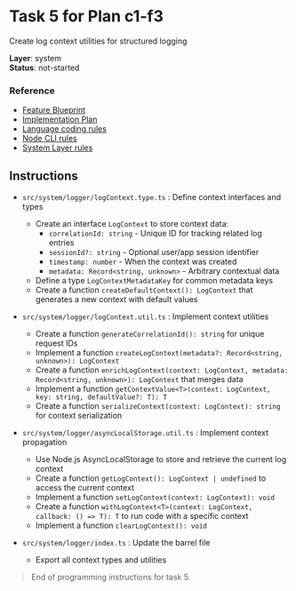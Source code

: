 # Task 5 for Plan c1-f3

Create log context utilities for structured logging

**Layer**: system  
**Status**: not-started

### Reference

- [Feature Blueprint](/docs/f3-logging.blueprint.md)
- [Implementation Plan](/containers/c1-node-cli/docs/f3-logging.plan.md)
- [Language coding rules](/containers/c1-node-cli/.ai/rules/0-typescript.rules.md)  
- [Node CLI rules](/containers/c1-node-cli/.ai/rules/1-node-cli.rules.md)
- [System Layer rules](/containers/c1-node-cli/.ai/rules/2-system-layer.rules.md)

## Instructions

- `src/system/logger/logContext.type.ts` : Define context interfaces and types
  - Create an interface `LogContext` to store context data:
    - `correlationId: string` - Unique ID for tracking related log entries
    - `sessionId?: string` - Optional user/app session identifier
    - `timestamp: number` - When the context was created
    - `metadata: Record<string, unknown>` - Arbitrary contextual data
  - Define a type `LogContextMetadataKey` for common metadata keys
  - Create a function `createDefaultContext(): LogContext` that generates a new context with default values

- `src/system/logger/logContext.util.ts` : Implement context utilities
  - Create a function `generateCorrelationId(): string` for unique request IDs
  - Implement a function `createLogContext(metadata?: Record<string, unknown>): LogContext`
  - Create a function `enrichLogContext(context: LogContext, metadata: Record<string, unknown>): LogContext` that merges data
  - Implement a function `getContextValue<T>(context: LogContext, key: string, defaultValue?: T): T`
  - Create a function `serializeContext(context: LogContext): string` for context serialization

- `src/system/logger/asyncLocalStorage.util.ts` : Implement context propagation
  - Use Node.js AsyncLocalStorage to store and retrieve the current log context
  - Create a function `getLogContext(): LogContext | undefined` to access the current context
  - Implement a function `setLogContext(context: LogContext): void`
  - Create a function `withLogContext<T>(context: LogContext, callback: () => T): T` to run code with a specific context
  - Implement a function `clearLogContext(): void`

- `src/system/logger/index.ts` : Update the barrel file
  - Export all context types and utilities

> End of programming instructions for task 5. 